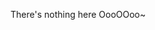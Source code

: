 There's nothing here
OooOOoo~


<!---
CurvierThanAphrodite/CurvierThanAphrodite is a ✨ special ✨ repository because its `README.md` (this file) appears on your GitHub profile.
You can click the Preview link to take a look at your changes.
--->
